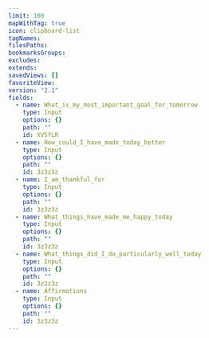 ```yaml
---
limit: 100
mapWithTag: true
icon: clipboard-list
tagNames: 
filesPaths: 
bookmarksGroups: 
excludes: 
extends: 
savedViews: []
favoriteView: 
version: "2.1"
fields:
  - name: What_is_my_most_important_goal_for_tomorrow
    type: Input
    options: {}
    path: ""
    id: XV5fLR
  - name: How_could_I_have_made_today_better
    type: Input
    options: {}
    path: ""
    id: 3z3z3z
  - name: I_am_thankful_for
    type: Input
    options: {}
    path: ""
    id: 3z3z3z
  - name: What_things_have_made_me_happy_today
    type: Input
    options: {}
    path: ""
    id: 3z3z3z
  - name: What_things_did_I_do_particularly_well_today
    type: Input
    options: {}
    path: ""
    id: 3z3z3z
  - name: Affirmations
    type: Input
    options: {}
    path: ""
    id: 3z3z3z
---
```

